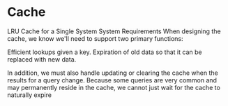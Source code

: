 # Cache
LRU Cache for a Single System
System Requirements
When designing the cache, we know we'll need to support two primary functions:

Efficient lookups given a key.
Expiration of old data so that it can be replaced with new data.

In addition, we must also handle updating or clearing the cache when the results for a query change.
Because some queries are very common and may permanently reside in the cache, we cannot just wait for
the cache to naturally expire
